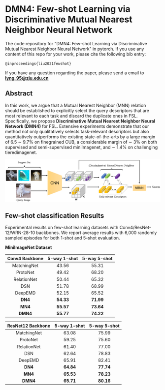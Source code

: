# DMN4: Few-shot Learning via Discriminative Mutual Nearest Neighbor Neural Network

The code repository for "DMN4: Few-shot Learning via Discriminative Mutual Nearest Neighbor Neural Network" in pytorch. If you use any content of this repo for your work, please cite the following bib entry:

    @inproceedings{liu2021fewshot}


If you have any question regarding the paper, please send a email to **lyng_95@zju.edu.cn**

## Abstract

In this work, we argue that a Mutual Nearest Neighbor (MNN) relation should be established to explicitly select the query descriptors that are most relevant to each task and discard the duplicate ones in FSL. Specifically, we propose **Discriminative Mutual Nearest Neighbor Neural Network (DMN4)** for FSL. Extensive experiments demonstrate that our method not only qualitatively selects task-relevant descriptors but also quantitatively outperforms the existing state-of-the-arts by a large margin of 6.5 $\sim$ 9.7% on finegrained CUB, a considerable margin of $\sim$ 3% on both supervised and semi-supervised miniImagenet, and $\sim$ 1.4% on challenging tieredimagenet.

<img src='imgs/architecture.png' width='1280'>

## Few-shot classification Results

Experimental results on few-shot learning datasets with Conv4/ResNet-12/WRN-28-10 backbones. We report average results with 6,000 randomly sampled episodes for both 1-shot and 5-shot evaluation.

**MiniImageNet Dataset**

|     Conv4 Backbone     | 5-way 1-shot | 5-way 5-shot |
|:----------------------:|:------------:|:------------:|
|       MatchingNet      |     43.56    |     55.31    |
|        ProtoNet        |     49.42    |     68.20    |
|       RelationNet      |     50.44    |     65.32    |
|           DSN          |     51.78    |     68.99    |
|         DeepEMD        |     52.15    |     65.52    |
|          **DN4**       |     **54.33**|     **71.99**|
|          **MN4**       |     **55.57**|     **73.64**|
|          **DMN4**      |     **55.77**|     **74.22**|


|     ResNet12 Backbone  | 5-way 1-shot | 5-way 5-shot |
|:----------------------:|:------------:|:------------:|
|       MatchingNet      |     63.08    |     75.99    |
|        ProtoNet        |     59.25    |     75.60    |
|       RelationNet      |     61.40    |     77.00    |
|           DSN          |     62.64    |     78.83    |
|         DeepEMD        |     65.91    |     82.41    |
|          **DN4**       |     **64.84**|     **77.74**|
|          **MN4**       |     **65.53**|     **78.23**|
|          **DMN4**      |     **65.71**|     **80.16**|